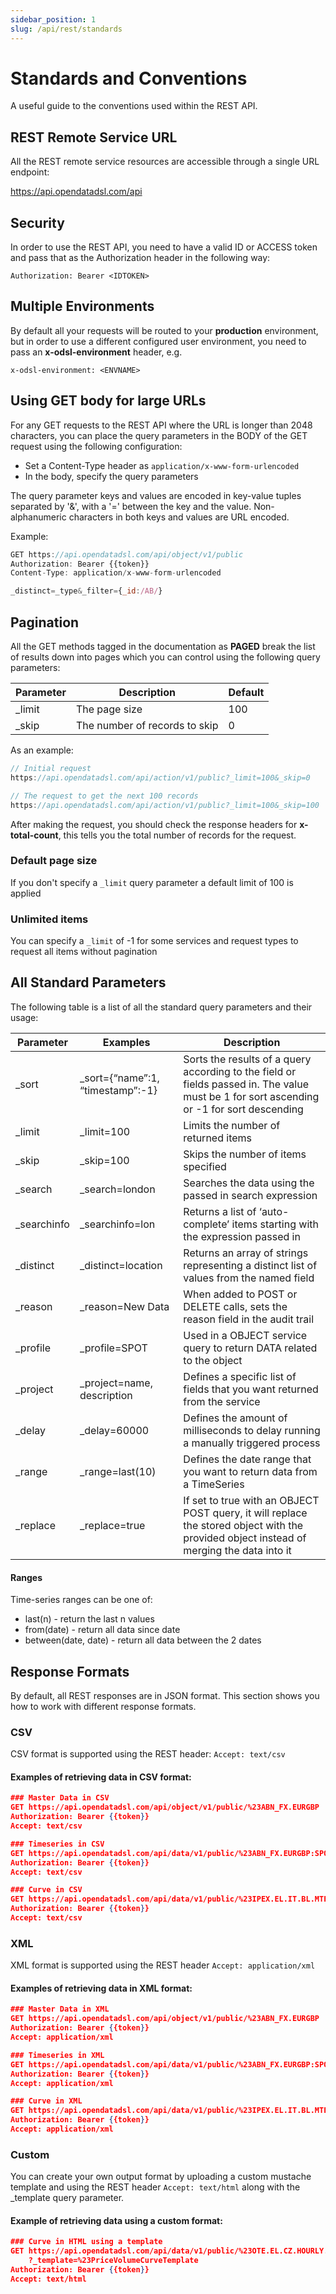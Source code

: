 ```yaml
---
sidebar_position: 1
slug: /api/rest/standards
---
```

Standards and Conventions
=========================

A useful guide to the conventions used within the REST API.

## REST Remote Service URL

All the REST remote service resources are accessible through a single URL endpoint:

https://api.opendatadsl.com/api

## Security

In order to use the REST API, you need to have a valid ID or ACCESS token and pass that as the Authorization header in the following way:

```
Authorization: Bearer <IDTOKEN>
```

## Multiple Environments

By default all your requests will be routed to your **production** environment, but in order to use a different configured user environment, you need to pass an **x-odsl-environment** header, e.g.

```
x-odsl-environment: <ENVNAME>
```

## Using GET body for large URLs
For any GET requests to the REST API where the URL is longer than 2048 characters, you can place the query parameters in the BODY of the GET request using the following configuration:

* Set a Content-Type header as ```application/x-www-form-urlencoded```
* In the body, specify the query parameters

The query parameter keys and values are encoded in key-value tuples separated by '&', with a '=' between the key and the value. 
Non-alphanumeric characters in both keys and values are URL encoded.

Example:

```js
GET https://api.opendatadsl.com/api/object/v1/public
Authorization: Bearer {{token}}
Content-Type: application/x-www-form-urlencoded

_distinct=_type&_filter={_id:/AB/}
```

## Pagination

All the GET methods tagged in the documentation as **PAGED** break the list of results down into pages which you can control using the following query parameters:

| **Parameter** | **Description** | **Default** |
|-|-|-|
| _limit | The page size | 100 | 
| _skip | The number of records to skip | 0 |

As an example:

```js
// Initial request 
https://api.opendatadsl.com/api/action/v1/public?_limit=100&_skip=0

// The request to get the next 100 records
https://api.opendatadsl.com/api/action/v1/public?_limit=100&_skip=100
```

After making the request, you should check the response headers for **x-total-count**, this tells you the total number of records for the request.

### Default page size
If you don't specify a ```_limit``` query parameter a default limit of 100 is applied

### Unlimited items
You can specify a ```_limit``` of -1 for some services and request types to request all items without pagination 

## All Standard Parameters

The following table is a list of all the standard query parameters and their usage:

| **Parameter** | **Examples** | **Description** |
|-|-|-|
| _sort | _sort={“name”:1, “timestamp”:-1} | Sorts the results of a query according to the field or fields passed in. The value must be 1 for sort ascending or -1 for sort descending |
| _limit | _limit=100 | Limits the number of returned items |
| _skip | _skip=100 | Skips the number of items specified |
| _search | _search=london | Searches the data using the passed in search expression |
| _searchinfo | _searchinfo=lon | Returns a list of ‘auto-complete’ items starting with the expression passed in |
| _distinct | _distinct=location | Returns an array of strings representing a distinct list of values from the named field |
| _reason | _reason=New Data | When added to POST or DELETE calls, sets the reason field in the audit trail |
| _profile | _profile=SPOT | Used in a OBJECT service query to return DATA related to the object |
| _project | _project=name, description | Defines a specific list of fields that you want returned from the service |
| _delay | _delay=60000 | Defines the amount of milliseconds to delay running a manually triggered process |
| _range | _range=last(10) | Defines the date range that you want to return data from a TimeSeries |
| _replace | _replace=true | If set to true with an OBJECT POST query, it will replace the stored object with the provided object instead of merging the data into it |

#### Ranges

Time-series ranges can be one of:
* last(n) - return the last n values 
* from(date) - return all data since date 
* between(date, date) - return all data between the 2 dates

## Response Formats

By default, all REST responses are in JSON format. This section shows you how to work with different response formats.

### CSV
CSV format is supported using the REST header: ```Accept: text/csv```

#### Examples of retrieving data in CSV format:

```json
### Master Data in CSV
GET https://api.opendatadsl.com/api/object/v1/public/%23ABN_FX.EURGBP
Authorization: Bearer {{token}}
Accept: text/csv

### Timeseries in CSV
GET https://api.opendatadsl.com/api/data/v1/public/%23ABN_FX.EURGBP:SPOT
Authorization: Bearer {{token}}
Accept: text/csv

### Curve in CSV
GET https://api.opendatadsl.com/api/data/v1/public/%23IPEX.EL.IT.BL.MTE.FWD.CURVE:PRICE:2023-12-12
Authorization: Bearer {{token}}
Accept: text/csv
```

### XML
XML format is supported using the REST header ```Accept: application/xml```

#### Examples of retrieving data in XML format:

```json
### Master Data in XML
GET https://api.opendatadsl.com/api/object/v1/public/%23ABN_FX.EURGBP
Authorization: Bearer {{token}}
Accept: application/xml

### Timeseries in XML
GET https://api.opendatadsl.com/api/data/v1/public/%23ABN_FX.EURGBP:SPOT
Authorization: Bearer {{token}}
Accept: application/xml

### Curve in XML
GET https://api.opendatadsl.com/api/data/v1/public/%23IPEX.EL.IT.BL.MTE.FWD.CURVE:PRICE:2023-12-12
Authorization: Bearer {{token}}
Accept: application/xml
```

### Custom
You can create your own output format by uploading a custom mustache template and using the REST header ```Accept: text/html``` along with the _template query parameter.

#### Example of retrieving data using a custom format:

```json
### Curve in HTML using a template
GET https://api.opendatadsl.com/api/data/v1/public/%23OTE.EL.CZ.HOURLY.DA:PRICE_VOL:2023-12-28
	?_template=%23PriceVolumeCurveTemplate
Authorization: Bearer {{token}}
Accept: text/html
```